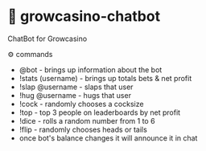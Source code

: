 # 🎰 growcasino-chatbot
ChatBot for Growcasino

⚙️ commands
- @bot - brings up information about the bot
- !stats (username) - brings up totals bets & net profit
- !slap @username - slaps that user
- !hug @username - hugs that user
- !cock - randomly chooses a cocksize
- !top - top 3 people on leaderboards by net profit
- !dice - rolls a random number from 1 to 6
- !flip - randomly chooses heads or tails
- once bot's balance changes it will announce it in chat
